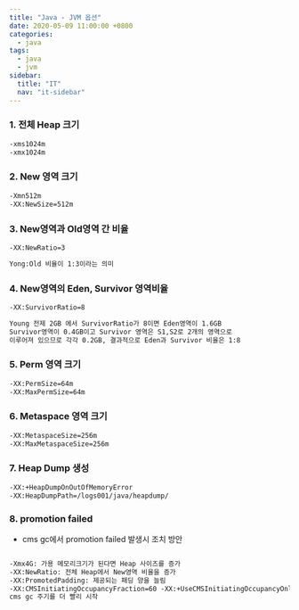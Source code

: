 ```yaml
---
title: "Java - JVM 옵션"
date: 2020-05-09 11:00:00 +0800
categories: 
  - java
tags:
  - java
  - jvm
sidebar:
  title: "IT"
  nav: "it-sidebar"
---
```


### 1. 전체 Heap 크기

```xml
-xms1024m
-xmx1024m
```

### 2. New 영역 크기

```xml
-Xmn512m
-XX:NewSize=512m
```

### 3. New영역과 Old영역 간 비율

```xml
-XX:NewRatio=3

Yong:Old 비율이 1:3이라는 의미 
```

### 4. New영역의 Eden, Survivor 영역비율

```xml
-XX:SurvivorRatio=8

Young 전제 2GB 에서 SurvivorRatio가 8이면 Eden영역이 1.6GB
Survivor영역이 0.4GB이고 Survivor 영역은 S1,S2로 2개의 영역으로
이루어져 있으므로 각각 0.2GB, 결과적으로 Eden과 Survivor 비율은 1:8

```

### 5. Perm 영역 크기

```xml 
-XX:PermSize=64m
-XX:MaxPermSize=64m
```

### 6. Metaspace 영역 크기

```xml
-XX:MetaspaceSize=256m
-XX:MaxMetaspaceSize=256m
```

### 7. Heap Dump 생성

```xml
-XX:+HeapDumpOnOutOfMemoryError
-XX:HeapDumpPath=/logs001/java/heapdump/
```

### 8. promotion failed 

- cms gc에서 promotion failed 발생시 조치 방안

```xml

-Xmx4G: 가용 메모리크기가 된다면 Heap 사이즈를 증가
-XX:NewRatio: 전체 Heap에서 New영역 비율을 증가
-XX:PromotedPadding: 제공되는 패딩 양을 늘림
-XX:CMSInitiatingOccupancyFraction=60 -XX:+UseCMSInitiatingOccupancyOnly
cms gc 주기를 더 빨리 시작 

```